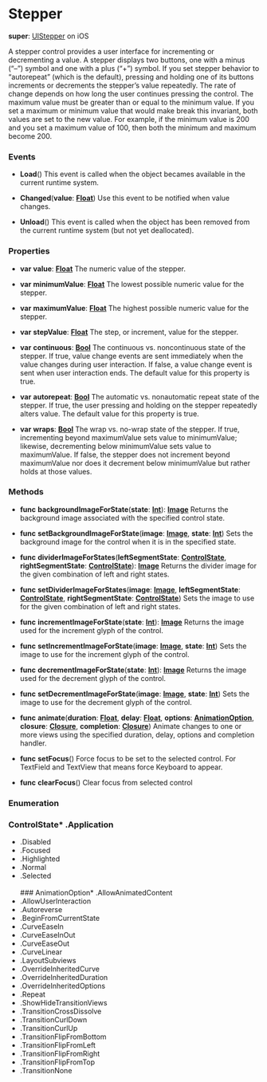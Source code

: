 # Stepper

**super**: [UIStepper](UIStepper.md) on iOS

A stepper control provides a user interface for incrementing or decrementing a value. A stepper displays two buttons, one with a minus (“–”) symbol and one with a plus (“+”) symbol. If you set stepper behavior to “autorepeat” (which is the default), pressing and holding one of its buttons increments or decrements the stepper’s value repeatedly. The rate of change depends on how long the user continues pressing the control. The maximum value must be greater than or equal to the minimum value. If you set a maximum or minimum value that would make break this invariant, both values are set to the new value. For example, if the minimum value is 200 and you set a maximum value of 100, then both the minimum and maximum become 200.

### Events

* **Load**()
This event is called when the object becames available in the current runtime system.

* **Changed**(**value**: <strong>[Float](../gravity/types.md)</strong>)
Use this event to be notified when value changes.

* **Unload**()
This event is called when the object has been removed from the current runtime system (but not yet deallocated).

</ul>

### Properties

* **var** **value**: **[Float](../gravity/types.md)**
The numeric value of the stepper.

* **var** **minimumValue**: **[Float](../gravity/types.md)**
The lowest possible numeric value for the stepper.

* **var** **maximumValue**: **[Float](../gravity/types.md)**
The highest possible numeric value for the stepper.

* **var** **stepValue**: **[Float](../gravity/types.md)**
The step, or increment, value for the stepper.

* **var** **continuous**: **[Bool](../gravity/types.md)**
The continuous vs. noncontinuous state of the stepper. If true, value change events are sent immediately when the value changes during user interaction. If false, a value change event is sent when user interaction ends. The default value for this property is true.

* **var** **autorepeat**: **[Bool](../gravity/types.md)**
The automatic vs. nonautomatic repeat state of the stepper. If true, the user pressing and holding on the stepper repeatedly alters value. The default value for this property is true.

* **var** **wraps**: **[Bool](../gravity/types.md)**
The wrap vs. no-wrap state of the stepper. If true, incrementing beyond maximumValue sets value to minimumValue; likewise, decrementing below minimumValue sets value to maximumValue. If false, the stepper does not increment beyond maximumValue nor does it decrement below minimumValue but rather holds at those values.

</ul>

### Methods

* **func** **backgroundImageForState**(**state**: <strong>[Int](../gravity/types.md)</strong>): <strong>[Image](image.md)</strong> 
Returns the background image associated with the specified control state.

* **func** **setBackgroundImageForState**(**image**: <strong>[Image](image.md)</strong>, **state**: <strong>[Int](../gravity/types.md)</strong>)
Sets the background image for the control when it is in the specified state.

* **func** **dividerImageForStates**(**leftSegmentState**: <strong><a href="#_enum_ControlState">ControlState</a></strong>, **rightSegmentState**: <strong><a href="#_enum_ControlState">ControlState</a></strong>): <strong>[Image](image.md)</strong> 
Returns the divider image for the given combination of left and right states.

* **func** **setDividerImageForStates**(**image**: <strong>[Image](image.md)</strong>, **leftSegmentState**: <strong><a href="#_enum_ControlState">ControlState</a></strong>, **rightSegmentState**: <strong><a href="#_enum_ControlState">ControlState</a></strong>)
Sets the image to use for the given combination of left and right states.

* **func** **incrementImageForState**(**state**: <strong>[Int](../gravity/types.md)</strong>): <strong>[Image](image.md)</strong> 
Returns the image used for the increment glyph of the control.

* **func** **setIncrementImageForState**(**image**: <strong>[Image](image.md)</strong>, **state**: <strong>[Int](../gravity/types.md)</strong>)
Sets the image to use for the increment glyph of the control.

* **func** **decrementImageForState**(**state**: <strong>[Int](../gravity/types.md)</strong>): <strong>[Image](image.md)</strong> 
Returns the image used for the decrement glyph of the control.

* **func** **setDecrementImageForState**(**image**: <strong>[Image](image.md)</strong>, **state**: <strong>[Int](../gravity/types.md)</strong>)
Sets the image to use for the decrement glyph of the control.

* **func** **animate**(**duration**: <strong>[Float](../gravity/types.md)</strong>, **delay**: <strong>[Float](../gravity/types.md)</strong>, **options**: <strong><a href="#_enum_AnimationOption">AnimationOption</a></strong>, **closure**: <strong>[Closure](../gravity/closures.md)</strong>, **completion**: <strong>[Closure](../gravity/closures.md)</strong>)
Animate changes to one or more views using the specified duration, delay, options and completion handler.

* **func** **setFocus**()
Force focus to be set to the selected control. For TextField and TextView that means force Keyboard to appear.

* **func** **clearFocus**()
Clear focus from selected control

</ul>

</ul>

### Enumeration

### ControlState* .Application
* .Disabled
* .Focused
* .Highlighted
* .Normal
* .Selected
<br><br>### AnimationOption* .AllowAnimatedContent
* .AllowUserInteraction
* .Autoreverse
* .BeginFromCurrentState
* .CurveEaseIn
* .CurveEaseInOut
* .CurveEaseOut
* .CurveLinear
* .LayoutSubviews
* .OverrideInheritedCurve
* .OverrideInheritedDuration
* .OverrideInheritedOptions
* .Repeat
* .ShowHideTransitionViews
* .TransitionCrossDissolve
* .TransitionCurlDown
* .TransitionCurlUp
* .TransitionFlipFromBottom
* .TransitionFlipFromLeft
* .TransitionFlipFromRight
* .TransitionFlipFromTop
* .TransitionNone
<br><br></ul>


